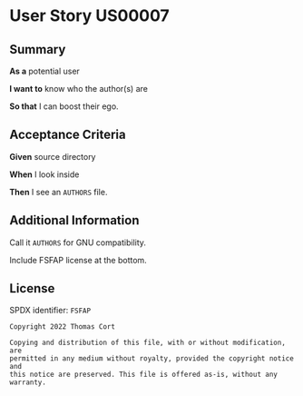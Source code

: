 # User Story US00007

## Summary

**As a** potential user

**I want to** know who the author(s) are

**So that** I can boost their ego.

## Acceptance Criteria

**Given** source directory

**When** I look inside

**Then** I see an `AUTHORS` file.

## Additional Information

Call it `AUTHORS` for GNU compatibility.

Include FSFAP license at the bottom.

## License

SPDX identifier: `FSFAP`

```
Copyright 2022 Thomas Cort

Copying and distribution of this file, with or without modification, are
permitted in any medium without royalty, provided the copyright notice and
this notice are preserved. This file is offered as-is, without any warranty.
```
